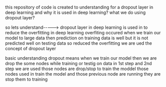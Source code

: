 this repository of code is created to understanding for a dropout layer in deep learning
and why it is used in deep learning?
what we do using dropout layer?

so lets understand----->
dropout layer in deep learning is used in to reduce the overfitting in deep learning overfiting occured when we train our model to large data then prediction on training data is well but it is not predicted well on testing data
so reduced the overfitting we are ued the concept of dropout layer

basic understanding
dropout means when we train our model then we are drop the some nodes while training or testig on data in 1st step and 2nd step we are used those nodes are drop/stop to train the moddel those nodes used in train the model and those previous node are running they are stop them to training

